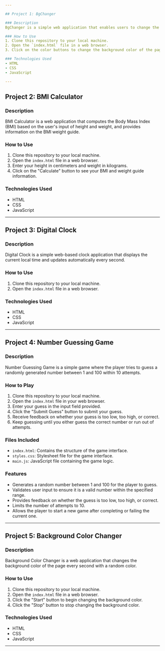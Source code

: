 ```yaml
---

## Project 1: BgChanger

### Description
BgChanger is a simple web application that enables users to change the background color of the page by clicking on different color buttons.

### How to Use
1. Clone this repository to your local machine.
2. Open the `index.html` file in a web browser.
3. Click on the color buttons to change the background color of the page.

### Technologies Used
- HTML
- CSS
- JavaScript

---
```


## Project 2: BMI Calculator

### Description
BMI Calculator is a web application that computes the Body Mass Index (BMI) based on the user's input of height and weight, and provides information on the BMI weight guide.

### How to Use
1. Clone this repository to your local machine.
2. Open the `index.html` file in a web browser.
3. Enter your height in centimeters and weight in kilograms.
4. Click on the "Calculate" button to see your BMI and weight guide information.

### Technologies Used
- HTML
- CSS
- JavaScript

---

## Project 3: Digital Clock

### Description
Digital Clock is a simple web-based clock application that displays the current local time and updates automatically every second.

### How to Use
1. Clone this repository to your local machine.
2. Open the `index.html` file in a web browser.

### Technologies Used
- HTML
- CSS
- JavaScript

---

## Project 4: Number Guessing Game

### Description
Number Guessing Game is a simple game where the player tries to guess a randomly generated number between 1 and 100 within 10 attempts.

### How to Play
1. Clone this repository to your local machine.
2. Open the `index.html` file in your web browser.
3. Enter your guess in the input field provided.
4. Click the "Submit Guess" button to submit your guess.
5. Receive feedback on whether your guess is too low, too high, or correct.
6. Keep guessing until you either guess the correct number or run out of attempts.

### Files Included
- `index.html`: Contains the structure of the game interface.
- `styles.css`: Stylesheet file for the game interface.
- `main.js`: JavaScript file containing the game logic.

### Features
- Generates a random number between 1 and 100 for the player to guess.
- Validates user input to ensure it is a valid number within the specified range.
- Provides feedback on whether the guess is too low, too high, or correct.
- Limits the number of attempts to 10.
- Allows the player to start a new game after completing or failing the current one.

---

## Project 5: Background Color Changer

### Description
Background Color Changer is a web application that changes the background color of the page every second with a random color.

### How to Use
1. Clone this repository to your local machine.
2. Open the `index.html` file in a web browser.
3. Click the "Start" button to begin changing the background color.
4. Click the "Stop" button to stop changing the background color.

### Technologies Used
- HTML
- CSS
- JavaScript

---
